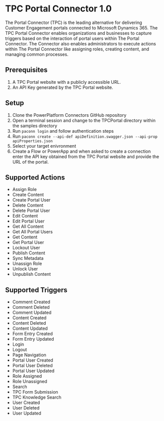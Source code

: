 # TPC Portal Connector 1.0

The Portal Connector (TPC) is the leading alternative for delivering Customer Engagement portals connected to Microsoft Dynamics 365. The TPC Portal Connector enables organizations and businesses to capture triggers based on the interaction of portal users within The Portal Connector. The Connector also enables administrators to execute actions within The Portal Connector like assigning roles, creating content, and managing common processes.

## Prerequisites

1. A TPC Portal website with a publicly accessible URL.
2. An API Key generated by the TPC Portal website.

## Setup

1. Clone the PowerPlatform Connectors GitHub repository
2. Open a terminal session and change to the TPCPortal directory within the samples directory
3. Run `paconn login` and follow authentication steps
4. Run `paconn create --api-def apiDefinition.swagger.json --api-prop apiProperties.json`
5. Select your target enivronment
6. Create a Flow or PowerApp and when asked to create a connection enter the API key obtained from the TPC Portal website and provide the URL of the portal.

## Supported Actions
- Assign Role
- Create Content
- Create Portal User
- Delete Content
- Delete Portal User
- Edit Content
- Edit Portal User
- Get All Content
- Get All Portal Users
- Get Content
- Get Portal User
- Lockout User
- Publish Content
- Sync Metadata
- Unassign Role
- Unlock User
- Unpublish Content

## Supported Triggers
- Comment Created
- Comment Deleted
- Comment Updated
- Content Created
- Content Deleted
- Content Updated
- Form Entry Created
- Form Entry Updated
- Login
- Logout
- Page Navigation
- Portal User Created
- Portal User Deleted
- Portal User Updated
- Role Assigned
- Role Unassigned
- Search
- TPC Form Submission
- TPC Knowledge Search
- User Created
- User Deleted
- User Updated